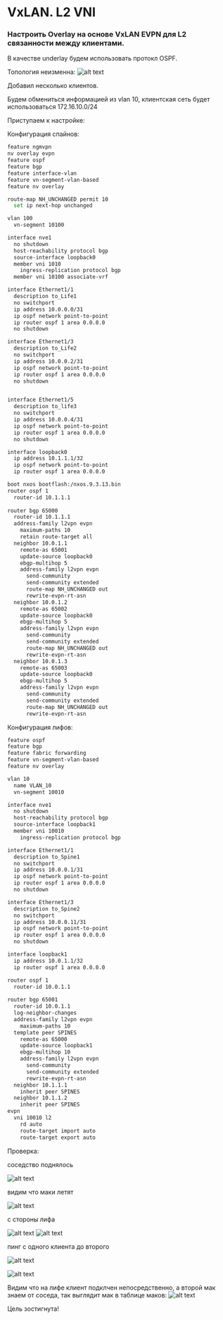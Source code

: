 # VxLAN. L2 VNI

### Настроить Overlay на основе VxLAN EVPN для L2 связанности между клиентами.

В качестве underlay будем использовать протокл OSPF.

Топология неизменна:
![alt text](image.png)

Добавил несколько клиентов.

Будем обмениться информацией из vlan 10, клиентская сеть будет использоваться 172.16.10.0/24

Приступаем к настройке: 

Конфигурация спайнов:
```sh
feature ngmvpn
nv overlay evpn
feature ospf
feature bgp
feature interface-vlan
feature vn-segment-vlan-based
feature nv overlay

route-map NH_UNCHANGED permit 10
  set ip next-hop unchanged

vlan 100
  vn-segment 10100

interface nve1
  no shutdown
  host-reachability protocol bgp
  source-interface loopback0
  member vni 1010
    ingress-replication protocol bgp
  member vni 10100 associate-vrf

interface Ethernet1/1
  description to_Life1
  no switchport
  ip address 10.0.0.0/31
  ip ospf network point-to-point
  ip router ospf 1 area 0.0.0.0
  no shutdown

interface Ethernet1/3
  description to_Life2
  no switchport
  ip address 10.0.0.2/31
  ip ospf network point-to-point
  ip router ospf 1 area 0.0.0.0
  no shutdown


interface Ethernet1/5
  description to_life3
  no switchport
  ip address 10.0.0.4/31
  ip ospf network point-to-point
  ip router ospf 1 area 0.0.0.0
  no shutdown

interface loopback0
  ip address 10.1.1.1/32
  ip ospf network point-to-point
  ip router ospf 1 area 0.0.0.0

boot nxos bootflash:/nxos.9.3.13.bin
router ospf 1
  router-id 10.1.1.1
  
router bgp 65000
  router-id 10.1.1.1
  address-family l2vpn evpn
    maximum-paths 10
    retain route-target all
  neighbor 10.0.1.1
    remote-as 65001
    update-source loopback0
    ebgp-multihop 5
    address-family l2vpn evpn
      send-community
      send-community extended
      route-map NH_UNCHANGED out
      rewrite-evpn-rt-asn
  neighbor 10.0.1.2
    remote-as 65002
    update-source loopback0
    ebgp-multihop 5
    address-family l2vpn evpn
      send-community
      send-community extended
      route-map NH_UNCHANGED out
      rewrite-evpn-rt-asn
  neighbor 10.0.1.3
    remote-as 65003
    update-source loopback0
    ebgp-multihop 5
    address-family l2vpn evpn
      send-community
      send-community extended
      route-map NH_UNCHANGED out
      rewrite-evpn-rt-asn
```

Конфигурация лифов:
```sh
feature ospf
feature bgp
feature fabric forwarding
feature vn-segment-vlan-based
feature nv overlay

vlan 10
  name VLAN_10
  vn-segment 10010

interface nve1
  no shutdown
  host-reachability protocol bgp
  source-interface loopback1
  member vni 10010
    ingress-replication protocol bgp

interface Ethernet1/1
  description to_Spine1
  no switchport
  ip address 10.0.0.1/31
  ip ospf network point-to-point
  ip router ospf 1 area 0.0.0.0
  no shutdown

interface Ethernet1/3
  description to_Spine2
  no switchport
  ip address 10.0.0.11/31
  ip ospf network point-to-point
  ip router ospf 1 area 0.0.0.0
  no shutdown

interface loopback1
  ip address 10.0.1.1/32
  ip router ospf 1 area 0.0.0.0

router ospf 1
  router-id 10.0.1.1
  
router bgp 65001
  router-id 10.0.1.1
  log-neighbor-changes
  address-family l2vpn evpn
    maximum-paths 10
  template peer SPINES
    remote-as 65000
    update-source loopback1
    ebgp-multihop 10
    address-family l2vpn evpn
      send-community
      send-community extended
      rewrite-evpn-rt-asn
  neighbor 10.1.1.1
    inherit peer SPINES
  neighbor 10.1.1.2
    inherit peer SPINES
evpn
  vni 10010 l2
    rd auto
    route-target import auto
    route-target export auto
```

Проверка:

соседство поднялось

![alt text](image-4.png)

видим что маки летят

![alt text](image-5.png)

с стороны лифа

![alt text](image-6.png)
![alt text](image-7.png)

пинг с одного клиента до второго 

![alt text](image-8.png)

![alt text](image-9.png)

Видим что на лифе клиент подклчен непосредственно, а второй мак знаем от соседа, так выглядит мак в таблице маков:
![alt text](image-10.png)

Цель зостигнута!